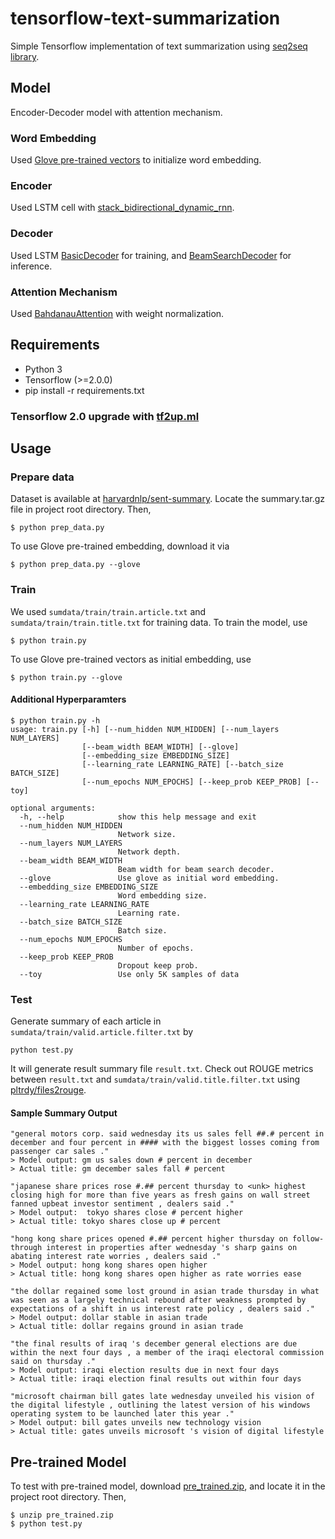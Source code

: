 # tensorflow-text-summarization

Simple Tensorflow implementation of text summarization using [seq2seq library](https://www.tensorflow.org/api_guides/python/contrib.seq2seq).

## Model

Encoder-Decoder model with attention mechanism.

### Word Embedding

Used [Glove pre-trained vectors](https://nlp.stanford.edu/projects/glove/) to initialize word embedding.

### Encoder

Used LSTM cell with [stack_bidirectional_dynamic_rnn](https://www.tensorflow.org/api_docs/python/tf/contrib/rnn/stack_bidirectional_dynamic_rnn).

### Decoder

Used LSTM [BasicDecoder](https://www.tensorflow.org/api_docs/python/tf/contrib/seq2seq/BasicDecoder) for training, and [BeamSearchDecoder](https://www.tensorflow.org/api_docs/python/tf/contrib/seq2seq/BeamSearchDecoder) for inference.

### Attention Mechanism

Used [BahdanauAttention](https://www.tensorflow.org/api_docs/python/tf/contrib/seq2seq/BahdanauAttention) with weight normalization.


## Requirements

- Python 3
- Tensorflow (>=2.0.0)
- pip install -r requirements.txt

### Tensorflow 2.0 upgrade with [tf2up.ml](http://tf2up.ml/)

## Usage

### Prepare data

Dataset is available at [harvardnlp/sent-summary](https://github.com/harvardnlp/sent-summary). Locate the summary.tar.gz file in project root directory. Then,
```
$ python prep_data.py
```
To use Glove pre-trained embedding, download it via
```
$ python prep_data.py --glove
```

### Train

We used ```sumdata/train/train.article.txt``` and ```sumdata/train/train.title.txt``` for training data. To train the model, use
```
$ python train.py
```
To use Glove pre-trained vectors as initial embedding, use
```
$ python train.py --glove
```

#### Additional Hyperparamters

```
$ python train.py -h
usage: train.py [-h] [--num_hidden NUM_HIDDEN] [--num_layers NUM_LAYERS]
                [--beam_width BEAM_WIDTH] [--glove]
                [--embedding_size EMBEDDING_SIZE]
                [--learning_rate LEARNING_RATE] [--batch_size BATCH_SIZE]
                [--num_epochs NUM_EPOCHS] [--keep_prob KEEP_PROB] [--toy]

optional arguments:
  -h, --help            show this help message and exit
  --num_hidden NUM_HIDDEN
                        Network size.
  --num_layers NUM_LAYERS
                        Network depth.
  --beam_width BEAM_WIDTH
                        Beam width for beam search decoder.
  --glove               Use glove as initial word embedding.
  --embedding_size EMBEDDING_SIZE
                        Word embedding size.
  --learning_rate LEARNING_RATE
                        Learning rate.
  --batch_size BATCH_SIZE
                        Batch size.
  --num_epochs NUM_EPOCHS
                        Number of epochs.
  --keep_prob KEEP_PROB
                        Dropout keep prob.
  --toy                 Use only 5K samples of data

```

### Test

Generate summary of each article in ```sumdata/train/valid.article.filter.txt``` by
```
python test.py
```
It will generate result summary file ```result.txt```. Check out ROUGE metrics between ```result.txt``` and ```sumdata/train/valid.title.filter.txt``` using [pltrdy/files2rouge](https://github.com/pltrdy/files2rouge).

#### Sample Summary Output

```
"general motors corp. said wednesday its us sales fell ##.# percent in december and four percent in #### with the biggest losses coming from passenger car sales ."
> Model output: gm us sales down # percent in december
> Actual title: gm december sales fall # percent

"japanese share prices rose #.## percent thursday to <unk> highest closing high for more than five years as fresh gains on wall street fanned upbeat investor sentiment , dealers said ."
> Model output:  tokyo shares close # percent higher
> Actual title: tokyo shares close up # percent

"hong kong share prices opened #.## percent higher thursday on follow-through interest in properties after wednesday 's sharp gains on abating interest rate worries , dealers said ."
> Model output: hong kong shares open higher
> Actual title: hong kong shares open higher as rate worries ease

"the dollar regained some lost ground in asian trade thursday in what was seen as a largely technical rebound after weakness prompted by expectations of a shift in us interest rate policy , dealers said ."
> Model output: dollar stable in asian trade
> Actual title: dollar regains ground in asian trade

"the final results of iraq 's december general elections are due within the next four days , a member of the iraqi electoral commission said on thursday ."
> Model output: iraqi election results due in next four days
> Actual title: iraqi election final results out within four days

"microsoft chairman bill gates late wednesday unveiled his vision of the digital lifestyle , outlining the latest version of his windows operating system to be launched later this year ."
> Model output: bill gates unveils new technology vision
> Actual title: gates unveils microsoft 's vision of digital lifestyle
```

## Pre-trained Model

To test with pre-trained model, download [pre_trained.zip](https://drive.google.com/file/d/1V8pS1eoiv51wfiVp2rOB7IvJ5PeQs2n-/view?usp=sharing), and locate it in the project root directory. Then,
```
$ unzip pre_trained.zip
$ python test.py
```
